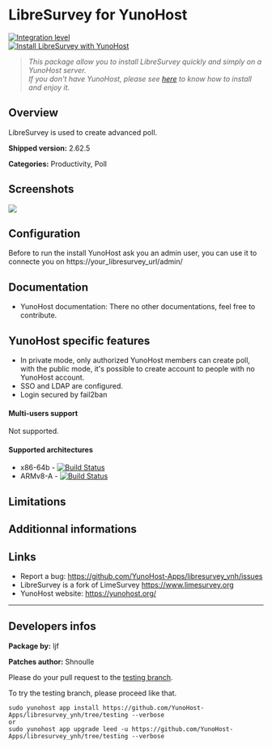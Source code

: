# LibreSurvey for YunoHost

[![Integration level](https://dash.yunohost.org/integration/libresurvey.svg)](https://ci-apps.yunohost.org/jenkins/job/libresurvey%20%28Community%29/lastBuild/consoleFull)  
[![Install LibreSurvey with YunoHost](https://install-app.yunohost.org/install-with-yunohost.png)](https://install-app.yunohost.org/?app=libresurvey)

> *This package allow you to install LibreSurvey quickly and simply on a YunoHost server.  
If you don't have YunoHost, please see [here](https://yunohost.org/#/install) to know how to install and enjoy it.*

## Overview
LibreSurvey is used to create advanced poll.

**Shipped version:** 2.62.5

**Categories:** Productivity, Poll

## Screenshots

![](https://www.limesurvey.org/images/news/LimeSurvey3Beta/generalsettings.PNG)

## Configuration

Before to run the install YunoHost ask you an admin user, you can use it to connecte you on https://your_libresurvey_url/admin/

## Documentation

* YunoHost documentation: There no other documentations, feel free to contribute.

## YunoHost specific features


* In private mode, only authorized YunoHost members can create poll, with the public mode, it's possible to create account to people with no YunoHost account. 
* SSO and LDAP are configured.
* Login secured by fail2ban

#### Multi-users support

Not supported.

#### Supported architectures

* x86-64b - [![Build Status](https://ci-apps.yunohost.org/jenkins/job/leed%20(Community)/badge/icon)](https://ci-apps.yunohost.org/jenkins/job/libresurvey%20(Community)/)
* ARMv8-A - [![Build Status](https://ci-apps.yunohost.org/jenkins/job/leed%20(Community)%20(%7EARM%7E)/badge/icon)](https://ci-apps.yunohost.org/jenkins/job/libresurvey%20(Community)%20(%7EARM%7E)/)

## Limitations

## Additionnal informations

## Links

 * Report a bug: https://github.com/YunoHost-Apps/libresurvey_ynh/issues
 * LibreSurvey is a fork of LimeSurvey https://www.limesurvey.org
 * YunoHost website: https://yunohost.org/

---

Developers infos
----------------

**Package by:** ljf

**Patches author:** Shnoulle

Please do your pull request to the [testing branch](https://github.com/YunoHost-Apps/libresurvey_ynh/tree/testing).

To try the testing branch, please proceed like that.
```
sudo yunohost app install https://github.com/YunoHost-Apps/libresurvey_ynh/tree/testing --verbose
or
sudo yunohost app upgrade leed -u https://github.com/YunoHost-Apps/libresurvey_ynh/tree/testing --verbose
```

